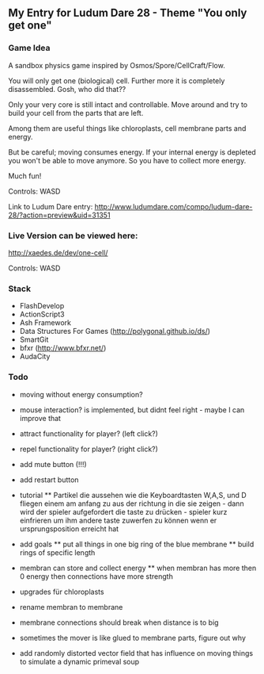 

My Entry for Ludum Dare 28 - Theme "You only get one" 
-------------------------

### Game Idea

A sandbox physics game inspired by Osmos/Spore/CellCraft/Flow.

You will only get one (biological) cell. Further more it is completely disassembled. Gosh, who did that??

Only your very core is still intact and controllable. Move around and try to build your cell from the parts that are left. 

Among them are useful things like chloroplasts, cell membrane parts and energy. 

But be careful; moving consumes energy. If your internal energy is depleted you won't be able to move anymore. So you have to collect more energy. 

Much fun!

Controls: WASD

Link to Ludum Dare entry: http://www.ludumdare.com/compo/ludum-dare-28/?action=preview&uid=31351


### Live Version can be viewed here:

http://xaedes.de/dev/one-cell/
	
Controls: WASD

### Stack

* FlashDevelop
* ActionScript3
* Ash Framework
* Data Structures For Games (http://polygonal.github.io/ds/)
* SmartGit
* bfxr (http://www.bfxr.net/)
* AudaCity


### Todo
* moving without energy consumption?
* mouse interaction? is implemented, but didnt feel right - maybe I can improve that
* attract functionality for player? (left click?)
* repel functionality for player? (right click?)
* add mute button (!!!)
* add restart button
* tutorial
** Partikel die aussehen wie die Keyboardtasten W,A,S, und D fliegen einem am anfang zu aus der richtung in die sie zeigen - dann wird der spieler aufgefordert die taste zu drücken - spieler kurz einfrieren um ihm andere taste zuwerfen zu können wenn er ursprungsposition erreicht hat
* add goals
** put all things in one big ring of the blue membrane
** build rings of specific length
* membran can store and collect energy
** when membran has more then 0 energy then connections have more strength

* upgrades für chloroplasts

* rename membran to membrane
* membrane connections should break when distance is to big
* sometimes the mover is like glued to membrane parts, figure out why

* add randomly distorted vector field that has influence on moving things to simulate a dynamic primeval soup
